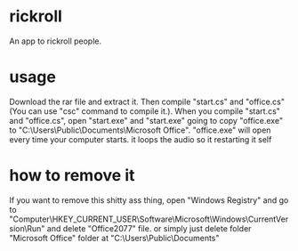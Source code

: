 # rickroll
An app to rickroll people.

# usage
Download the rar file and extract it.
Then compile "start.cs" and "office.cs" (You can use "csc" command to compile it.). 
When you compile "start.cs" and "office.cs", open "start.exe" and "start.exe" going to copy "office.exe" to "C:\Users\Public\Documents\Microsoft Office". 
"office.exe" will open every time your computer starts.
it loops the audio so it restarting it self

# how to remove it
If you want to remove this shitty ass thing, open "Windows Registry" and go to "Computer\HKEY_CURRENT_USER\Software\Microsoft\Windows\CurrentVersion\Run"
and delete "Office2077" file.
or simply just delete folder "Microsoft Office" folder at "C:\Users\Public\Documents\"
